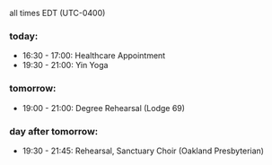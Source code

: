 all times EDT (UTC-0400)

### today:

* 16:30 - 17:00: Healthcare Appointment 
* 19:30 - 21:00: Yin Yoga

### tomorrow:

* 19:00 - 21:00: Degree Rehearsal (Lodge 69)

### day after tomorrow:

* 19:30 - 21:45: Rehearsal, Sanctuary Choir (Oakland Presbyterian)
